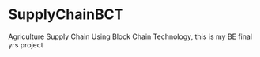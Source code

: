 # SupplyChainBCT
Agriculture Supply Chain Using Block Chain Technology, this is my BE final yrs project 
